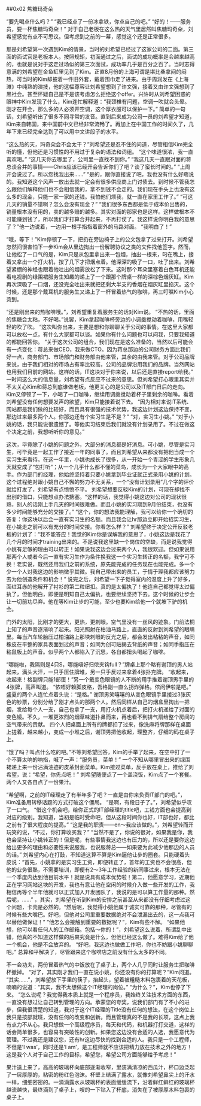 ##0x02 焦糖玛奇朵

“要先喝点什么吗？”
“我已经点了一份冰拿铁，你点自己的吧。”
“好的！——服务员，要一杯焦糖玛奇朵！”
对于自己老板在这么热的天气里居然叫焦糖玛奇朵，刘希望感觉有点不可思议。但考虑到之前的一幕，感觉这个还是正常很多。

那是刘希望第一次遇到Kim的情景，当时的刘希望已经过了这家公司的二面。第三面的面试官是老板本人。按照规矩，初面通过之后，面试的成功概率是会越来越高的，也就是说对于这走过场似的第三次面试，成功率几乎是百分之百了。当时志得意满的刘希望在金鱼缸里见到了Kim。正直8月份的上海可谓是堪比桑拿间的闷热，可当时的Kim却披着一件旧外套，戴着围巾走了进来。由于周润发在《上海滩》中纯熟的演技，他的这幅尊容让刘希望想到了许文强，接着又由许文强想到了黑社会。甚至怀疑自己是不是该考虑怎么拒绝这个offer。兴许时从刘希望困惑的眼神中Kim发现了什么，Kim连忙解释道：“我颈椎有问题，空调一吹就会头晕。刚才在开会，那么多的人必须开空调，这个厚衣服可以保护一下。”
简单的一句话，刘希望听出了很多不同寻常的发音。直到后来成为公司一员的刘希望才知道，Kim来自韩国，来中国前中文已经非常流畅了。再加上在中国工作的时间久了，几年下来已经完全达到了可以用中文讲段子的水平。

“这么热的天，玛奇朵会不会太干？”刘希望还是忍不住的问道，尽管相信Kim完全听的懂，但他还是习惯性的不用过于复杂的语法和词组。
“这个味道很浓，我一直喜欢喝。”
“这几天你去哪里了，公司里一直找不到你。”
“我这几天一直跟对面的蒋总谈合并的事情——Chris应该已经开会告诉你们了吧？谈了蛮长时间的。”
“上周开会说过了。所以您找我出来……”
“是的，跟你直接说了吧，我也没有什么好瞎说的。我知道这个风声一放出去就一定会有很多供应商上门讨债去。到时候不管我怎么跟他们解释他们也不会相信我的，拿不到钱不会走的。我们现在手头上也没有这么多的现金，只能一家一家的还钱。我怕他们烦我，就一直在家里工作了。”
“可这几天的销量不错啊？怎么会没有现金？”
“我们很多东西都是低于成本价出售的，销量根本没有用的，卖的越多赔的越多。其实对面的那家也是这样。这样做根本不可能赚到钱了，所以我们才打算合并起来，不再打仗了。我这样说你明白我的意思了？”他一边说着，一边用一根手指指着窗外的马路对面。
“我明白了！”

“哦，等下！”Kim停顿了一下，把扔在旁边椅子上的公文包拿了过来打开。刘希望忽然间很害怕下一步Kim会从里边掏出一份解聘协议之类的文件找他签字。然而，让他松了一口气的是，Kim只是从包里拿出来一包烟，抽出一根来，叼在嘴上，接着又拿出一个打火机，按了几下才把烟点着。他深深的吸了一口，吐了出来。刘希望紧绷的神经也跟着他吐出的烟雾放松了下来。这时那个耳朵里塞着白色耳机还能看电视剧的绿围裙服务生知趣的递上了一个跟那个牌桌一样的深棕色烟灰缸。Kim再次深吸了一口烟，还没完全吐出来就把还剩大半支的香烟在烟灰缸里掐灭。这个时候，还是那个戴耳机的服务生又递上了一杯冒着热气的咖啡，再三叮嘱Kim小心烫到。

“还是刚出来的热咖啡哦。”，刘希望重复着服务生的话对Kim说。
“不热的话，里面的焦糖会太粘，不好喝。”说罢，Kim拿起咖啡杯旁边的小调羹搅动着咖啡，用嘴轻轻的吹了吹。
“这次叫你出来，主要是想和你聊聊关于公司的事情。在这里大家都可以放松一点，有什么大家都可以谈。如果你有什么问题也可以问我，只要我知道的都能回答你。
“关于这次公司的组合，我们现在是这么准备的，当然以后可能会有一点变化：蒋总来做CEO，我来做CTO。因为蒋总那边的公司财务方面比我们好一点，商务部门、市场部门和财务部由他来管，其余的由我来管。对于公司品牌来说，由于我们相对的市场占有率比较高，公司的品牌沿用我们的品牌。当然网站也用我们目前的网站。这样的话，IT这块对于你来说，以后还是直接report给我。”
一时间这么大的信息量，刘希望有点反应不过来的意思。但刘希望打心眼里其实并不太关心Kim和蒋总到底谁做老板，他更关心的是公司以及IT部门日后的走向。
Kim又停顿了一下，小喝了一口咖啡，继续用调羹搅动着杯子里剩余的咖啡。看着刘希望没有任何想要发声的欲望，Kim只能接着说下去。
“因为相对来说IT系统、网站都是我们做的比较好，而且具有很强的技术优势，我这边计划这边保持不变，那边过来最多两个人。你那边还有个实习生是不是？”
“对，实习生小姚。”
“对于小姚的话，我只能说很遗憾了。等他实习结束后我们就没有计划录用了。不过在做这个决定之前，我想听听你的意见。”

这次，毕竟除了小姚的问题之外，大部分的消息都是好消息。可小姚，尽管是实习生，可毕竟是一起工作了接近一年的同事了。而且刘希望从来都没有把他当成一个实习生来看待。在这一年里，小姚也成长了很多，从一开始一个青涩的学生形象几天就变成了“包打听”；从一个几乎什么都不懂的菜鸟，成长为一个大家眼中的高手。作为部门的经理，他始终坚持着只要小姚拿到毕业证就正式录用小姚的计划。这个过程绝对跟小姚自己不懈的努力不无关系，一个“没有计划录用”几个字的评价就给打发了，刘希望有点愤愤不平。
刘希望想要反驳Kim的计划，可现在却找不出别的借口，只能想点办法搪塞。“这样的话，我觉得小姚这边对公司的现状很熟，别人的话刚上手几天的时间很难做。而且小姚的实习期到9月份结束，也没有多少时间能够充分的交接了。”
“这个，你的想法我能理解，我可以给你一个确切的答复：你这块以后会一直有实习生的名额。而且我会让hr那边立即开始招实习生，在小姚走之前可以有充分的时间交接。你看怎么样？”
刘希望终于决定公开反驳老板的计划了：“我不能答应！我觉的Kim你是误解我的意思了，小姚这边是我花了几个月的时间才training出来的。不是说我这里缺一个岗位的空缺，而是说我觉得小姚有足够的理由可以转正！如果说我这边会过来两个人，我很欢迎。但如果说用那两个人或者今后一直有实习生作为条件换我这一个实习生转正的名额，我宁可不换！老实说，既然还用我们之前的系统，原先能完成的任务现在也能完成。多一个少一个人对我这边的影响微乎其微。我自己带出来的员工，于情于理我都应该努力去为他创造条件和机会！”
说完之后，刘希望一下子觉得室内的温度上升了好多，面红耳赤的他解开了衬衫的第二粒纽扣。真的是太偏执了！他连自己都觉得太过偏执了，但他明白，即便是明知自己太偏执，也要继续坚持下去。这个时候的让步会让一切前功尽弃。他在等Kim让步的可能，至少也要Kim给他一个就坡下驴的机会。

门外的太阳，比刚才的更大，更热，更刺眼。空气里没有一丝风的迹象。门前法桐上知了的声音逐渐响了起来。阳光照射在柏油马路上，直直的反射到刘希望的眼睛里。每当汽车轮胎压过柏油路上那块刺眼的反光之后，都会发出粘粘的声音，如同橡皮在平整的家具表面划过的声音；如同为创可贴揭去背纸的声音；如同手指压在粘鼠板上的声音。似乎两个人都陷入了沉思，各自都扭头喝起了咖啡。

“哪能啦，我隔则是4只S，哪能唔好归侬夹钩full？”牌桌上那个略有谢顶的男人站起来，满头大汗，一只手压住牌堆，另一只手反过来拿着4张扑克牌。
“收起来，收起来！格副牌只能1部蛋！”另一个戴变色眼镜的人不断的用手推着谢顶男手里的4张牌，高声叫道。
“侬唔好赖脚皮格，吾格副一直么拐炸弹格。侬问伊啦是吧。”
盛夏的两个人连忙点着头说：“是格。”
谢顶男笑嘻嘻的从变色眼镜手里接过3张灰色的钞票，分别分给了刚才点头的那两个人。然后同样从自己的烟盒里掏出一把烟，发给每个人一支，自己也拿了一支，用打火机点着后，把打火机递给了对面的变色镜。不久，一堆更浓烈的烟草味道扑鼻而来，再也看不到排气扇给整个房间的空气带来的贡献。
四个人把桌面上所有的牌都扣了过来，像洗麻将牌那样在桌面上搓着，越来越小，变成一小堆之后，谢顶男把他收起，理整齐，仔细的码在桌子上。

“饿了吗？叫点什么吃的吧。”不等刘希望回答，Kim的手举了起来，在空中打了一个不算太响的响指，喊了一声：“服务员，菜单！”
一个不知从哪里冒出来的绿围裙递上来一份沾满油迹的皮革封面菜单。Kim接过菜单，反手放在桌上，推给了刘希望，说：“希望，你先点吧！”
刘希望随便点了一个盖浇饭，Kim点了一个套餐。两个人又各自点了一份果汁。

“希望啊，之前的IT经理走了有半年多了吧？一直是由你来负责IT部门的吧。”，Kim准备用转移话题的方式打破这个僵局。
“是啊，有段日子了。”，刘希望似乎叹了一口气。
“借这个机会吧，给你正式的IT部经理的title吧，工钱方面也会提高到对应的级别。我知道，当初是临时受命吧，但从这段时间你也好，IT部也好，都比之前有了很大程度的提高。”
“这是我的职责——en～我应该做的。”，刘希望转而开玩笑的说，“不过，你打算收买我？”
“当然不是了，你说的很对，如果我是你，我也会坚持让小姚转正的！但是呢，有些事情我这边也有压力的，所以还是要你这边给出更多的理由和必要性来说服我，也说服蒋总——如果要为此减少他那边的人员的话。”
刘希望内心在打鼓，不知道这算不算是Kim逼他让步的圈套。只能硬着头皮说：“首先，小姚拿的是实习生工资，即便转正了，首年的工资也不会很高，但他的业务很熟，不需要培训，即便有2～3年工作经验的新同事过来，根本无法在一个季度内达到他目前水平！就是说具有成本优势啦！第二，他愿意学习，近期他正在学习网站这块的开发，我也有意让他在空闲的时候介入做一些开发的工作，我相信再等个半年他就可以正式加入开发团队了，我说的是可以算工作量的那种。然后呢，……” ，其实，刘希望在听到Kim的安排之前甚至从来都没有仔细考虑过这个问题，卡壳是必然的。“然后呢，我觉得小姚他属于诚实可靠的那种，尽管有的时候有些大嘴巴。好吧，但他对公司里重要数据绝对不会泄漏出去的，这一点我可以替他做保证！”
“他怎么会接触到重要的数据呢？”，Kim有些不解。
“如果他想，他可以看任何人的工作邮箱。包括～你的！”，刘希望这么说着，所谓乱中出错，他真的不知道这样做的后果究竟是什么，但他已经这么做了。难得Kim给了他一个机会，他是不会放弃的。
“好吧，我这边也做做工作吧，你也不妨跟小姚聊聊吧。”
总算和平解决了，尽管跟来这个咖啡店之前没有什么太多的不同。

不一会功夫，两份冒着热气的中饭放在了桌子上，两个人几乎同时让服务生把咖啡杯撤掉。
“对了，其实刚才我们一直在说小姚，你还没有你的打算呢？”Kim问道。
“其实……”，刘希望放下手里的筷子，抬起头，望着被粗糙木料包裹着的天花板，喃喃的说道：“其实，我不太想做这个IT经理的岗位。”
“为什么？”，Kim也停了下来。
“怎么说呢？我觉得我本质上就是一个程序员，我始终关注技术方面的东西，一直没有想过让自己转到管理的方向。承蒙您的夸奖，说我们部门有了不小的进步，但我很清楚的知道，我对于这个IT经理的Title没有任何的想法，在这个岗位上我只是按部就班，没有任何的改变和创新。而且管理真的不是我的长项，这点上我有点力不从心。我只想做一个高级程序员，每天和代码，和机器打打交道，这样的话会简单很多，也容易有突破性的创新。如果您这边没有合适的人选，我愿意代为管理。不过我还是建议您，还有hr这边尽快的找到合适的人。我只是一个工程师，不但是’I was’，同时还是’I am’，是工程师就不应该把精力放在技术之外的地方！这是我个人对于自己工作的目标，希望您，希望公司方面能够给予考虑！”

果汁送上来了，高高的玻璃杯向底部逐渐收窄，里装满清凉的西瓜汁，杯口边泛起了一层厚厚的，粘密的粉红色泡沫。杯壁上结满了露水，就像刘希望鼻尖上的汗水一样，细细密密的。一滴滴露水从玻璃杯的表面缓缓流下，沿着鲜红鲜红的玻璃杯越流越快，最终滴到了桌子上，嗖的一下钻入了杯底，消失在了被厚厚木料包裹的桌子上。